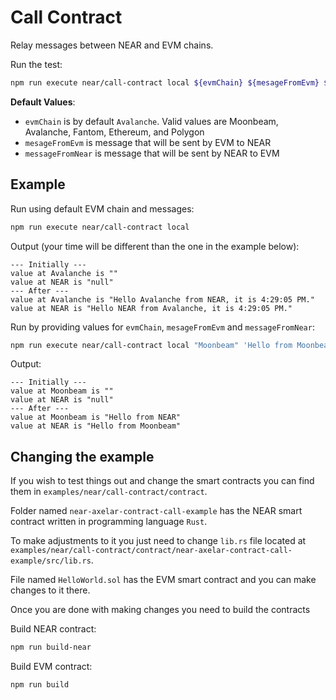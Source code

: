 # Call Contract

Relay messages between NEAR and EVM chains.

Run the test:

```bash
npm run execute near/call-contract local ${evmChain} ${mesageFromEvm} ${messageFromNear}
```

**Default Values**:

-   `evmChain` is by default `Avalanche`. Valid values are Moonbeam, Avalanche, Fantom, Ethereum, and Polygon
-   `mesageFromEvm` is message that will be sent by EVM to NEAR
-   `messageFromNear` is message that will be sent by NEAR to EVM

## Example

Run using default EVM chain and messages:

```bash
npm run execute near/call-contract local
```

Output (your time will be different than the one in the example below):

```
--- Initially ---
value at Avalanche is ""
value at NEAR is "null"
--- After ---
value at Avalanche is "Hello Avalanche from NEAR, it is 4:29:05 PM."
value at NEAR is "Hello NEAR from Avalanche, it is 4:29:05 PM."
```

Run by providing values for `evmChain`, `mesageFromEvm` and `messageFromNear`:

```bash
npm run execute near/call-contract local "Moonbeam" 'Hello from Moonbeam' 'Hello from NEAR'
```

Output:

```
--- Initially ---
value at Moonbeam is ""
value at NEAR is "null"
--- After ---
value at Moonbeam is "Hello from NEAR"
value at NEAR is "Hello from Moonbeam"
```

## Changing the example

If you wish to test things out and change the smart contracts you can find them in `examples/near/call-contract/contract`.

Folder named `near-axelar-contract-call-example` has the NEAR smart contract written in programming language `Rust`.

To make adjustments to it you just need to change `lib.rs` file located at `examples/near/call-contract/contract/near-axelar-contract-call-example/src/lib.rs`.

File named `HelloWorld.sol` has the EVM smart contract and you can make changes to it there.

Once you are done with making changes you need to build the contracts

Build NEAR contract:

```bash
npm run build-near
```

Build EVM contract:

```bash
npm run build
```
